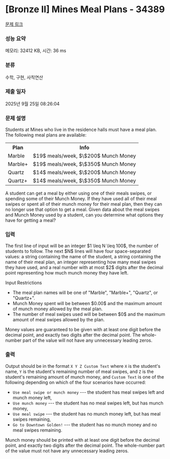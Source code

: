 # [Bronze II] Mines Meal Plans - 34389 

[문제 링크](https://www.acmicpc.net/problem/34389) 

### 성능 요약

메모리: 32412 KB, 시간: 36 ms

### 분류

수학, 구현, 사칙연산

### 제출 일자

2025년 9월 25일 08:26:04

### 문제 설명

<p>Students at Mines who live in the residence halls must have a meal plan. The following meal plans are available:</p>

<table class="table table-bordered">
	<tbody>
		<tr>
			<th>Plan</th>
			<th>Info</th>
		</tr>
		<tr>
			<td>Marble</td>
			<td>$19$ meals/week, $\$200$ Munch Money</td>
		</tr>
		<tr>
			<td>Marble+</td>
			<td>$19$ meals/week, $\$350$ Munch Money</td>
		</tr>
		<tr>
			<td>Quartz</td>
			<td>$14$ meals/week, $\$200$ Munch Money</td>
		</tr>
		<tr>
			<td>Quartz+</td>
			<td>$14$ meals/week, $\$350$ Munch Money</td>
		</tr>
	</tbody>
</table>

<p>A student can get a meal by either using one of their meals swipes, or spending some of their Munch Money. If they have used all of their meal swipes or spent all of their munch money for their meal plan, then they can no longer use that option to get a meal. Given data about the meal swipes and Munch Money used by a student, can you determine what options they have for getting a meal?</p>

### 입력 

 <p>The first line of input will be an integer $1 \leq N \leq 100$, the number of students to follow. The next $N$ lines will have four space-separated values: a string containing the name of the student, a string containing the name of their meal plan, an integer representing how many meal swipes they have used, and a real number with at most $2$ digits after the decimal point representing how much munch money they have left.</p>

<p>Input Restrictions</p>

<ul>
	<li>The meal plan names will be one of "Marble", "Marble+", "Quartz", or "Quartz+".</li>
	<li>Munch Money spent will be between $0.00$ and the maximum amount of munch money allowed by the meal plan.</li>
	<li>The number of meal swipes used will be between $0$ and the maximum amount of meal swipes allowed by the plan.</li>
</ul>

<p>Money values are guaranteed to be given with at least one digit before the decimal point, and exactly two digits after the decimal point. The whole-number part of the value will not have any unnecessary leading zeros.</p>

### 출력 

 <p>Output should be in the format <code>X Y Z Custom Text</code> where <code>X</code> is the student's name, <code>Y</code> is the student's remaining number of meal swipes, and <code>Z</code> is the student's remaining amount of munch money, and <code>Custom Text</code> is one of the following depending on which of the four scenarios have occurred:</p>

<ul>
	<li><code>Use meal swipe or munch money</code> --- the student has meal swipes left and munch money left,</li>
	<li><code>Use munch money</code> --- the student has no meal swipes left, but has munch money,</li>
	<li><code>Use meal swipe</code> --- the student has no munch money left, but has meal swipes remaining,</li>
	<li><code>Go to Downtown Golden!</code> --- the student has no munch money and no meal swipes remaining.</li>
</ul>

<p>Munch money should be printed with at least one digit before the decimal point, and exactly two digits after the decimal point. The whole-number part of the value must not have any unnecessary leading zeros.</p>

